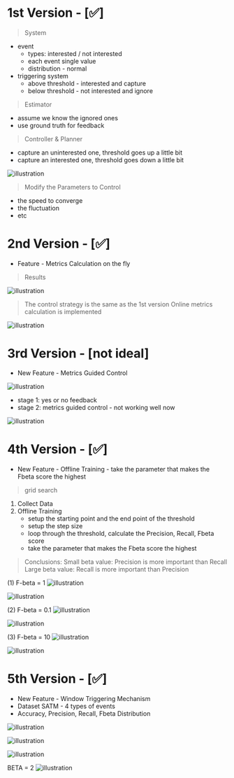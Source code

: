 
# 1st Version - [✅]
> System
- event
  - types: interested / not interested
  - each event single value
  - distribution - normal
- triggering system
  - above threshold - interested and capture
  - below threshold - not interested and ignore

> Estimator
- assume we know the ignored ones
- use ground truth for feedback

> Controller & Planner
- capture an uninterested one, threshold goes up a little bit
- capture an interested one, threshold goes down a little bit

![illustration](Prototype_V1/SATM_Prototype_V1.png)

> Modify the Parameters to Control

- the speed to converge
- the fluctuation
- etc

# 2nd Version - [✅]
- Feature - Metrics Calculation on the fly

> Results

![illustration](Prototype_V2/SATM_Prototype_V2.png)

> The control strategy is the same as the 1st version
> Online metrics calculation is implemented

![illustration](Prototype_V2/SATM_Prototype_Metrics_V2.png)

# 3rd Version - [not ideal]
- New Feature - Metrics Guided Control

![illustration](Prototype_V3/SATM_Prototype_V3.png)
- stage 1: yes or no feedback
- stage 2: metrics guided control - not working well now

![illustration](Prototype_V3/SATM_Prototype_Metrics_V3.png)

# 4th Version - [✅]
- New Feature - Offline Training - take the parameter that makes the Fbeta score the highest

> grid search

1. Collect Data
2. Offline Training
   - setup the starting point and the end point of the threshold
   - setup the step size
   - loop through the threshold, calculate the Precision, Recall, Fbeta score
   - take the parameter that makes the Fbeta score the highest

> Conclusions:
Small beta value: Precision is more important than Recall
Large beta value: Recall is more important than Precision

(1) F-beta = 1
![illustration](Prototype_V4/fig_events_Fbeta_1.png)

![illustration](Prototype_V4/fig_metrics_Fbeta_1.png)

(2) F-beta = 0.1
![illustration](Prototype_V4/fig_events_Fbeta_1_10.png)

![illustration](Prototype_V4/fig_metrics_Fbeta_1_10.png)

(3) F-beta = 10
![illustration](Prototype_V4/fig_events_Fbeta_10.png)

![illustration](Prototype_V4/fig_metrics_Fbeta_10.png)

# 5th Version - [✅]
- New Feature - Window Triggering Mechanism
- Dataset SATM - 4 types of events
- Accuracy, Precision, Recall, Fbeta Distribution

![illustration](Prototype_V5/acc.png)

![illustration](Prototype_V5/prec.png)

![illustration](Prototype_V5/rec.png)

BETA = 2
![illustration](Prototype_V5/fbeta.png)





















